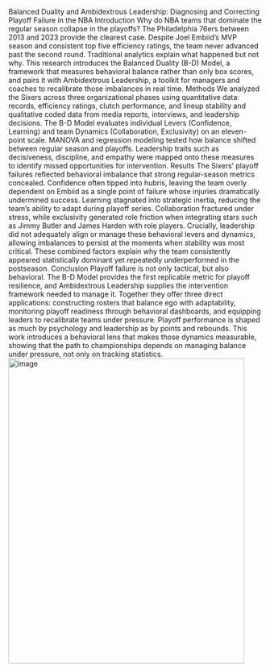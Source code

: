 Balanced Duality and Ambidextrous Leadership: Diagnosing and Correcting Playoff Failure in the NBA
Introduction
Why do NBA teams that dominate the regular season collapse in the playoffs? The Philadelphia 76ers between 2013 and 2023 provide the clearest case. Despite Joel Embiid’s MVP season and consistent top five efficiency ratings, the team never advanced past the second round. Traditional analytics explain what happened but not why. This research introduces the Balanced Duality (B-D) Model, a framework that measures behavioral balance rather than only box scores, and pairs it with Ambidextrous Leadership, a toolkit for managers and coaches to recalibrate those imbalances in real time.
Methods
We analyzed the Sixers across three organizational phases using quantitative data: records, efficiency ratings, clutch performance, and lineup stability and qualitative coded data from media reports, interviews, and leadership decisions. The B-D Model evaluates individual Levers (Confidence, Learning) and team Dynamics (Collaboration, Exclusivity) on an eleven-point scale. MANOVA and regression modeling tested how balance shifted between regular season and playoffs. Leadership traits such as decisiveness, discipline, and empathy were mapped onto these measures to identify missed opportunities for intervention.
Results
The Sixers’ playoff failures reflected behavioral imbalance that strong regular-season metrics concealed. Confidence often tipped into hubris, leaving the team overly dependent on Embiid as a single point of failure whose injuries dramatically undermined success. Learning stagnated into strategic inertia, reducing the team’s ability to adapt during playoff series. Collaboration fractured under stress, while exclusivity generated role friction when integrating stars such as Jimmy Butler and James Harden with role players. Crucially, leadership did not adequately align or manage these behavioral levers and dynamics, allowing imbalances to persist at the moments when stability was most critical. These combined factors explain why the team consistently appeared statistically dominant yet repeatedly underperformed in the postseason.
Conclusion
Playoff failure is not only tactical, but also behavioral. The B-D Model provides the first replicable metric for playoff resilience, and Ambidextrous Leadership supplies the intervention framework needed to manage it. Together they offer three direct applications: constructing rosters that balance ego with adaptability, monitoring playoff readiness through behavioral dashboards, and equipping leaders to recalibrate teams under pressure. Playoff performance is shaped as much by psychology and leadership as by points and rebounds. This work introduces a behavioral lens that makes those dynamics measurable, showing that the path to championships depends on managing balance under pressure, not only on tracking statistics.
<img width="468" height="606" alt="image" src="https://github.com/user-attachments/assets/d42e7594-6321-4e68-9cdb-d35aa79e5f25" />
